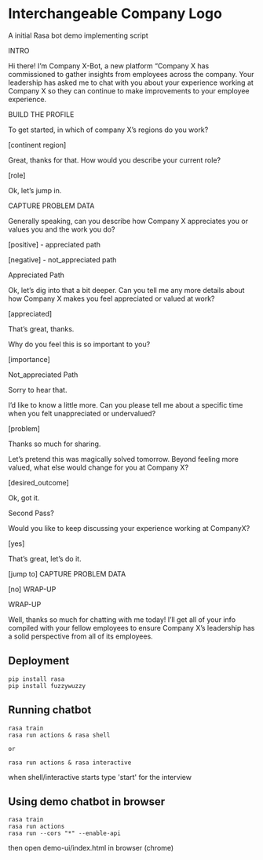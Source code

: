 # Interchangeable Company Logo 

A initial Rasa bot demo implementing script 

INTRO

Hi there! I’m Company X-Bot, a new platform “Company X has commissioned to gather insights from employees across the company. Your leadership has asked me to chat with you about your experience working at Company X so they can continue to make improvements to your employee experience.

BUILD THE PROFILE

To get started, in which of company X’s regions do you work?

[continent region]

Great, thanks for that.  How would you describe your current role?

[role]

Ok, let’s jump in. 

CAPTURE PROBLEM DATA

Generally speaking, can you describe how Company X appreciates you or values you and the work you do?

[positive] - appreciated path

[negative] - not_appreciated path

Appreciated Path

Ok, let’s dig into that a bit deeper.  Can you tell me any more details about how Company X makes you feel appreciated or valued at work?

[appreciated]

That’s great, thanks.

Why do you feel this is so important to you?

[importance]

Not_appreciated Path

Sorry to hear that.

I’d like to know a little more. Can you please tell me about a specific time when you felt unappreciated or undervalued?

[problem]

Thanks so much for sharing.

Let’s pretend this was magically solved tomorrow.  Beyond feeling more valued, what else would change for you at Company X?

[desired_outcome]

Ok, got it. 

Second Pass?

Would you like to keep discussing your experience working at CompanyX?

[yes]

That’s great, let’s do it.

[jump to] CAPTURE PROBLEM DATA

[no] WRAP-UP

WRAP-UP

Well, thanks so much for chatting with me today! I’ll get all of your info compiled with your fellow employees to ensure Company X’s leadership has a solid perspective from all of its employees. 

## Deployment

```
pip install rasa
pip install fuzzywuzzy
```

## Running chatbot

```
rasa train
rasa run actions & rasa shell

or 

rasa run actions & rasa interactive
```

when shell/interactive starts type 'start' for the interview


## Using demo chatbot in browser

```
rasa train
rasa run actions
rasa run --cors "*" --enable-api
```

then open demo-ui/index.html in browser (chrome)